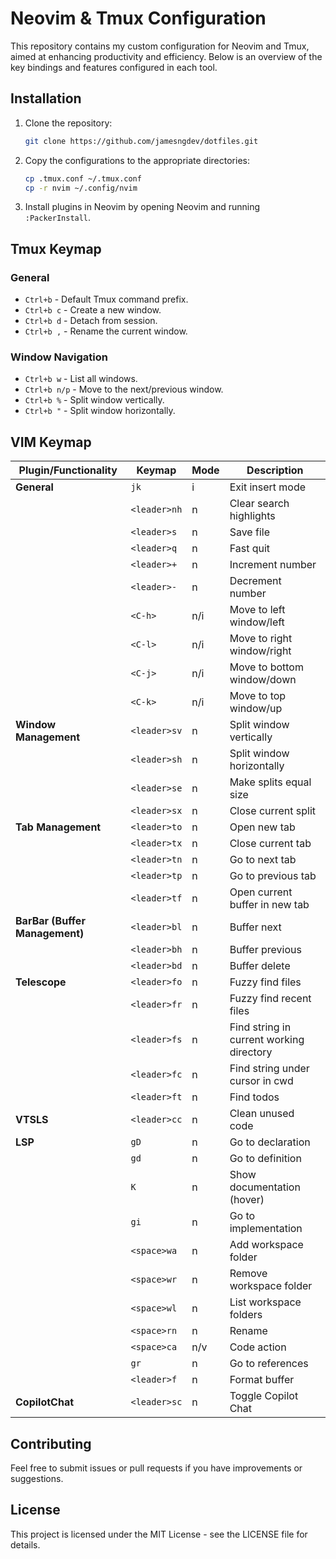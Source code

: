 # Neovim & Tmux Configuration

This repository contains my custom configuration for Neovim and Tmux, aimed at enhancing productivity and efficiency. Below is an overview of the key bindings and features configured in each tool.

## Installation

1. Clone the repository:
   ```bash
   git clone https://github.com/jamesngdev/dotfiles.git
   ```
2. Copy the configurations to the appropriate directories:

   ```bash
   cp .tmux.conf ~/.tmux.conf
   cp -r nvim ~/.config/nvim
   ```

3. Install plugins in Neovim by opening Neovim and running `:PackerInstall`.

## Tmux Keymap

### General

- `Ctrl+b` - Default Tmux command prefix.
- `Ctrl+b c` - Create a new window.
- `Ctrl+b d` - Detach from session.
- `Ctrl+b ,` - Rename the current window.

### Window Navigation

- `Ctrl+b w` - List all windows.
- `Ctrl+b n/p` - Move to the next/previous window.
- `Ctrl+b %` - Split window vertically.
- `Ctrl+b "` - Split window horizontally.

## VIM Keymap

| Plugin/Functionality           | Keymap       | Mode | Description                              |
| ------------------------------ | ------------ | ---- | ---------------------------------------- |
| **General**                    | `jk`         | i    | Exit insert mode                         |
|                                | `<leader>nh` | n    | Clear search highlights                  |
|                                | `<leader>s`  | n    | Save file                                |
|                                | `<leader>q`  | n    | Fast quit                                |
|                                | `<leader>+`  | n    | Increment number                         |
|                                | `<leader>-`  | n    | Decrement number                         |
|                                | `<C-h>`      | n/i  | Move to left window/left                 |
|                                | `<C-l>`      | n/i  | Move to right window/right               |
|                                | `<C-j>`      | n/i  | Move to bottom window/down               |
|                                | `<C-k>`      | n/i  | Move to top window/up                    |
| **Window Management**          | `<leader>sv` | n    | Split window vertically                  |
|                                | `<leader>sh` | n    | Split window horizontally                |
|                                | `<leader>se` | n    | Make splits equal size                   |
|                                | `<leader>sx` | n    | Close current split                      |
| **Tab Management**             | `<leader>to` | n    | Open new tab                             |
|                                | `<leader>tx` | n    | Close current tab                        |
|                                | `<leader>tn` | n    | Go to next tab                           |
|                                | `<leader>tp` | n    | Go to previous tab                       |
|                                | `<leader>tf` | n    | Open current buffer in new tab           |
| **BarBar (Buffer Management)** | `<leader>bl` | n    | Buffer next                              |
|                                | `<leader>bh` | n    | Buffer previous                          |
|                                | `<leader>bd` | n    | Buffer delete                            |
| **Telescope**                  | `<leader>fo` | n    | Fuzzy find files                         |
|                                | `<leader>fr` | n    | Fuzzy find recent files                  |
|                                | `<leader>fs` | n    | Find string in current working directory |
|                                | `<leader>fc` | n    | Find string under cursor in cwd          |
|                                | `<leader>ft` | n    | Find todos                               |
| **VTSLS**                      | `<leader>cc` | n    | Clean unused code                        |
| **LSP**                        | `gD`         | n    | Go to declaration                        |
|                                | `gd`         | n    | Go to definition                         |
|                                | `K`          | n    | Show documentation (hover)               |
|                                | `gi`         | n    | Go to implementation                     |
|                                | `<space>wa`  | n    | Add workspace folder                     |
|                                | `<space>wr`  | n    | Remove workspace folder                  |
|                                | `<space>wl`  | n    | List workspace folders                   |
|                                | `<space>rn`  | n    | Rename                                   |
|                                | `<space>ca`  | n/v  | Code action                              |
|                                | `gr`         | n    | Go to references                         |
|                                | `<leader>f`  | n    | Format buffer                            |
| **CopilotChat**                | `<leader>sc` | n    | Toggle Copilot Chat                      |

## Contributing

Feel free to submit issues or pull requests if you have improvements or suggestions.

## License

This project is licensed under the MIT License - see the LICENSE file for details.
